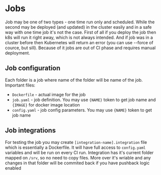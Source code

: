 # Jobs

Job may be one of two types - one time run only and scheduled. While the second may be deployed (and updated) in the cluster easily and in a safe way with one time job it's not the case. First of all if you deploy the job then k8s will run it right away, which is not always intended. And if job was in a cluster before then Kubernetes will return an error (you can use --force of cource, but sill). Because of it jobs are out of CI phase and requires manual deployment.

## Job configuration

Each folder is a job where name of the folder will be name of the job. Important files:

- `Dockerfile` - actual image for the job
- `job.yaml` - job definition. You may use `{NAME}` token to get job name and `{IMAGE}` for docker image location
- `config.yaml` - job config parameters. You may use `{NAME}` token to get job name

## Job integrations

For testing the job you may create `[integration-name].integration` file which is essentially a Dockerfile. It will have full access to `config.yaml` variables and will be run on every CI run. Integration has it's current folder mapped on `/srv`, so no need to copy files. More over it's wriable and any changes in that folder will be commited back if you have pushback logic enabled
